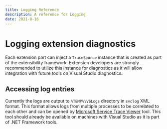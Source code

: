 ```yaml
---
title: Logging Reference
description: A reference for Logging
date: 2021-8-16
---
```


# Logging extension diagnostics

Each extension part can inject a `TraceSource` instance that is created as part of the extensibility framework. Extension developers are strongly recommended to utilize this instance for diagnostics as it will allow integration with future tools on Visual Studio diagnostics.

## Accessing log entries

Currently the logs are output to `%TEMP%\VSLogs` directory in `svclog` XML format. This format allows logs from multiple processes to be correlated to each other and can be opened by [Microsoft Service Trace Viewer](https://docs.microsoft.com/dotnet/framework/wcf/service-trace-viewer-tool-svctraceviewer-exe) tool. This tool should already be available on machines with Visual Studio as it is part of .NET Framework tools.
